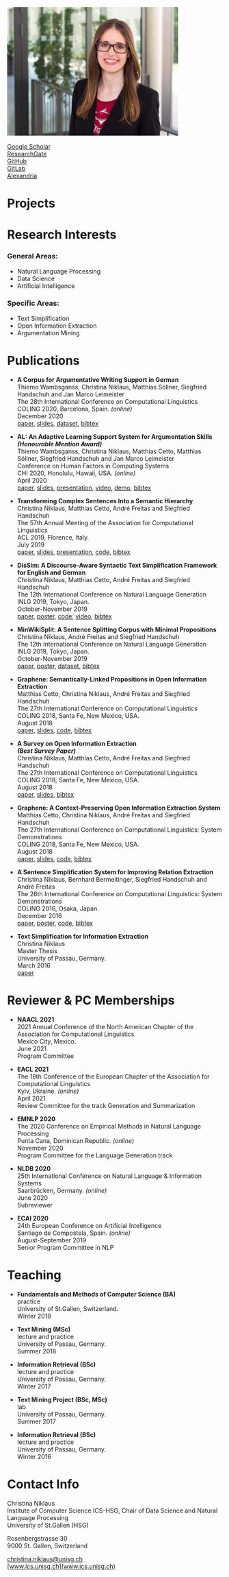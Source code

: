 


<img src="images/photo.jpg" alt="question" width="400" class="center">

[Google Scholar](https://scholar.google.com/citations?user=8uhgB3UAAAAJ&hl=de)<br/>
[ResearchGate](https://www.researchgate.net/profile/Christina_Niklaus)<br/>
[GitHub](https://github.com/cniklaus)<br/>
[GitLab](https://gitlab.com/cnik)<br/>
[Alexandria](https://www.alexandria.unisg.ch/persons/8380)<br/>


# Projects




# Research Interests
### General Areas:
- Natural Language Processing
- Data Science
- Artificial Intelligence

### Specific Areas:
- Text Simplification
- Open Information Extraction
- Argumentation Mining

# Publications
- **A Corpus for Argumentative Writing Support in German**<br/>
Thiemo Wambsganss, Christina Niklaus, Matthias Söllner, Siegfried Handschuh and Jan Marco Leimeister<br/>
The 28th International Conference on Computational Linguistics<br/>
COLING 2020, Barcelona, Spain. _(online)_<br/>
December 2020<br/>
[paper](https://arxiv.org/pdf/2010.13674.pdf), [slides](), [dataset](https://github.com/thiemowa/argumentative_student_peer_reviews), [bibtex]()

- **AL: An Adaptive Learning Support System for Argumentation Skills**<br/>
**_(Honourable Mention Award)_**<br/>
Thiemo Wambsganss, Christina Niklaus, Matthias Cetto, Matthias Söllner, Siegfried Handschuh and Jan Marco Leimeister<br/>
Conference on Human Factors in Computing Systems<br/>
CHI 2020, Honolulu, Hawaii, USA. _(online)_<br/>
April 2020<br/>
[paper](https://dl.acm.org/doi/pdf/10.1145/3313831.3376732), [slides](https://github.com/cniklaus/research/blob/gh-pages/CHI%202020/Adaptive%20Learning.pdf), [presentation](https://acm-prod-cdn.literatumonline.com/3313831.3376732/a526a0b4-a03d-46d1-8dbf-b6ac126e97dd/a603-wambsganss-presentation.mp4?b92b4ad1b4f274c70877518315abb28be831d54738a81f1de54388f7ee04e6e074b3a2e2c04692f1a45846799b3c2bca8cd50f3ebc0d7a7ebd905042b3bfcd0445f8cf70f0d520adbda86c142ff1834dc0036961c43567501d287e0ada4190d904bc93c24c), [video](https://drive.google.com/drive/folders/1LtiWZrX2A5Q8CymYRKxzp_DVRaqIAlyF), [demo](http://95.216.102.40:5130/index), [bibtex](https://github.com/cniklaus/research/blob/gh-pages/CHI%202020/acm_3313831.3376732.bib)

- **Transforming Complex Sentences Into a Semantic Hierarchy**<br/>
Christina Niklaus, Matthias Cetto, André Freitas and Siegfried Handschuh<br/>
The 57th Annual Meeting of the Association for Computational Linguistics<br/>
ACL 2019, Florence, Italy.<br/>
July 2019<br/>
[paper](https://www.aclweb.org/anthology/P19-1333.pdf), [slides](https://github.com/cniklaus/research/blob/gh-pages/ACL%202019/ACL%20Pr%C3%A4sentation.pdf), [presentation](https://vimeo.com/384772066), [code](https://github.com/Lambda-3/DiscourseSimplification), [bibtex](https://www.aclweb.org/anthology/P19-1333.bib)

- **DisSim: A Discourse-Aware Syntactic Text Simplification Framework for English and German**<br/>
Christina Niklaus, Matthias Cetto, André Freitas and Siegfried Handschuh<br/>
The 12th International Conference on Natural Language Generation<br/>
INLG 2019, Tokyo, Japan.<br/>
October-November 2019<br/>
[paper](https://www.aclweb.org/anthology/W19-8662.pdf), [poster](https://github.com/cniklaus/research/blob/gh-pages/INLG%202019/A4_Demo.pdf), [code](https://github.com/Lambda-3/DiscourseSimplification), [video](https://streamable.com/08clo), [bibtex](https://www.aclweb.org/anthology/W19-8662.bib)

- **MinWikiSplit: A Sentence Splitting Corpus with Minimal Propositions**<br/>
Christina Niklaus, André Freitas and Siegfried Handschuh<br/>
The 12th International Conference on Natural Language Generation<br/>
INLG 2019, Tokyo, Japan.<br/>
October-November 2019<br/>
[paper](https://www.aclweb.org/anthology/W19-8615.pdf), [poster](https://github.com/cniklaus/research/blob/gh-pages/INLG%202019/A4_MinWikiSplit.pdf), [dataset](https://github.com/Lambda-3/MinWikiSplit), [bibtex](https://www.aclweb.org/anthology/W19-8615.bib)

- **Graphene: Semantically-Linked Propositions in Open Information Extraction**<br/>
Matthias Cetto, Christina Niklaus, André Freitas and Siegfried Handschuh<br/>
The 27th International Conference on Computational Linguistics<br/>
COLING 2018, Santa Fe, New Mexico, USA.<br/>
August 2018<br/>
[paper](https://www.aclweb.org/anthology/C18-1195.pdf), [slides](https://github.com/cniklaus/research/blob/gh-pages/COLING%202018/Presentation_COLING_Graphene.pdf), [code](https://github.com/Lambda-3/Graphene), [bibtex](https://www.aclweb.org/anthology/C18-1195.bib)

- **A Survey on Open Information Extraction**<br/>
**_(Best Survey Paper)_**<br/>
Christina Niklaus, Matthias Cetto, André Freitas and Siegfried Handschuh<br/>
The 27th International Conference on Computational Linguistics<br/>
COLING 2018, Santa Fe, New Mexico, USA.<br/>
August 2018<br/>
[paper](https://www.aclweb.org/anthology/C18-1326.pdf), [slides](https://github.com/cniklaus/research/blob/gh-pages/COLING%202018/Presentation_COLING__Open_IE_survey.pdf), [bibtex](https://www.aclweb.org/anthology/C18-1326.bib)

- **Graphene: A Context-Preserving Open Information Extraction System**<br/>
Matthias Cetto, Christina Niklaus, André Freitas and Siegfried Handschuh<br/>
The 27th International Conference on Computational Linguistics: System Demonstrations<br/>
COLING 2018, Santa Fe, New Mexico, USA.<br/>
August 2018<br/>
[paper](https://www.aclweb.org/anthology/C18-2021.pdf), [slides](https://github.com/cniklaus/research/blob/gh-pages/COLING%202018/COLING_Demo.pdf), [code](https://github.com/Lambda-3/Graphene), [bibtex](https://www.aclweb.org/anthology/C18-2021.bib)

- **A Sentence Simplification System for Improving Relation Extraction**<br/>
Christina Niklaus, Bernhard Bermeitinger, Siegfried Handschuh and André Freitas<br/>
The 26th International Conference on Computational Linguistics: System Demonstrations<br/>
COLING 2016, Osaka, Japan.<br/>
December 2016<br/>
[paper](https://www.aclweb.org/anthology/C16-2036.pdf), [poster](https://github.com/cniklaus/research/blob/gh-pages/COLING%202016/COLING_simplification.pdf), [code](https://github.com/Lambda-3/DiscourseSimplification), [bibtex](https://www.aclweb.org/anthology/C16-2036.bib)

- **Text Simplification for Information Extraction**<br/>
Christina Niklaus<br/>
Master Thesis<br/>
University of Passau, Germany.<br/>
March 2016<br/>
[paper](https://www.researchgate.net/profile/Christina_Niklaus/publication/325405087_Text_Simplification_for_Information_Extraction/links/5b0c5dc1aca2725783ec41e3/Text-Simplification-for-Information-Extraction.pdf)


# Reviewer & PC Memberships
- **NAACL 2021**<br/>
2021 Annual Conference of the North American Chapter of the Association for Computational Linguistics<br/>
Mexico City, Mexico.<br/>
June 2021<br/>
Program Committee

- **EACL 2021**<br/>
The 16th Conference of the European Chapter of the Association for Computational Linguistics<br/>
Kyiv, Ukraine. _(online)_<br/>
April 2021<br/>
Review Committee for the track Generation and Summarization

- **EMNLP 2020**<br/>
The 2020 Conference on Empirical Methods in Natural Language Processing<br/>
Punta Cana, Dominican Republic. _(online)_<br/>
November 2020<br/>
Program Committee for the Language Generation track

- **NLDB 2020**<br/>
25th International Conference on Natural Language & Information Systems<br/>
Saarbrücken, Germany. _(online)_<br/>
June 2020<br/>
Subreviewer

- **ECAI 2020**<br/>
24th European Conference on Artificial Intelligence<br/>
Santiago de Compostela, Spain. _(online)_<br/>
August-September 2019<br/>
Senior Program Committee in NLP


# Teaching
- **Fundamentals and Methods of Computer Science (BA)**<br/>
    practice<br/>
    University of St.Gallen, Switzerland.<br/>
    Winter 2019
    
- **Text Mining (MSc)**<br/>
    lecture and practice<br/>
    University of Passau, Germany.<br/>
    Summer 2018

- **Information Retrieval (BSc)**<br/>
    lecture and practice<br/>
    University of Passau, Germany.<br/>
    Winter 2017

- **Text Mining Project (BSc, MSc)**<br/>
    lab<br/>
    University of Passau, Germany.<br/>
    Summer 2017

- **Information Retrieval (BSc)**<br/>
    lecture and practice<br/>
    University of Passau, Germany.<br/>
    Winter 2016


# Contact Info
Christina Niklaus<br/>
Institute of Computer Science ICS-HSG, Chair of Data Science and Natural Language Processing<br/>
University of St.Gallen (HSG)<br/>

Rosenbergstrasse 30<br/>
9000 St. Gallen, Switzerland<br/>

christina.niklaus@unisg.ch<br/>
[www.ics.unisg.ch](www.ics.unisg.ch)
